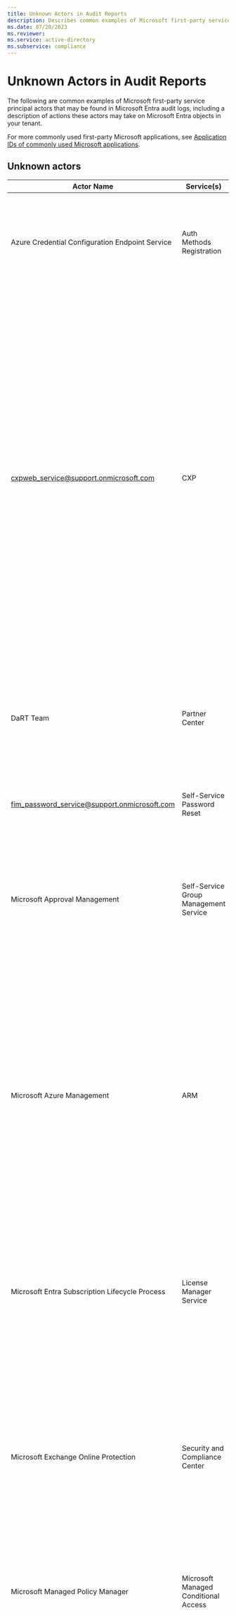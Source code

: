 ```yaml
---
title: Unknown Actors in Audit Reports
description: Describes common examples of Microsoft first-party service principal actors that may be found in Microsoft Entra audit logs.
ms.date: 07/20/2023
ms.reviewer: 
ms.service: active-directory
ms.subservice: compliance
---
```


# Unknown Actors in Audit Reports

The following are common examples of Microsoft first-party service principal actors that may be found in Microsoft Entra audit logs, including a description of actions these actors may take on Microsoft Entra objects in your tenant.

For more commonly used first-party Microsoft applications, see [Application IDs of commonly used Microsoft applications](verify-first-party-apps-sign-in.md#application-ids-of-commonly-used-microsoft-applications).

## Unknown actors

|Actor Name|Service(s)|Description|
|---|---|---|
|Azure Credential Configuration Endpoint Service|Auth Methods Registration|Used when [authentication methods](/entra/identity/authentication/howto-mfa-userdevicesettings#add-authentication-methods-for-a-user) are registered. It can be displayed as an actor in audit logs when enabling the combined registration.|
|cxpweb_service@support.onmicrosoft.com|CXP|This account is from our internal Microsoft Support tenant. It's used to facilitate the management and maintenance of customers' tenants. Microsoft Support is currently transitioning to a unified platform for customer support and case management. For the change in question, the account sets a flag on the tenant to initiate the migration of support cases to the unified platform. This change doesn't directly affect any settings on your tenant or impact your existing or future support cases.|
|DaRT Team|Partner Center|The Set Partnership operation means DAP is terminated by Microsoft. This scenario is expected to be part of the Microsoft-led DAP deprecation.|
|fim_password_service@support.onmicrosoft.com | Self-Service Password Reset |Used to perform the Self Service Password Reset operation for end users.|
|Microsoft Approval Management|Self-Service Group Management Service|Used by self-service group management service (SSGM) for Microsoft Entra ID [dynamic groups](/azure/active-directory/enterprise-users/groups-create-rule), and Office 365 Group expiration policy operations.|
|Microsoft Azure Management|ARM|If the directory doesn't already have an account for the Service Administrators, the "Windows Azure Service Management API" ARM service principal will send and redeem invitations to the Service Administrators of the Azure subscription list. This process ensures that the Service Administrator of the subscription can access and view the subscription in the portal.|
|Microsoft Entra Subscription Lifecycle Process|License Manager Service|Used by the license manager service to remove licenses and subscriptions from Microsoft Entra ID when a subscription has expired or when the subscription state changes.|
|Microsoft Exchange Online Protection|Security and Compliance Center|Used by Exchange Online Protection to write changes to Microsoft Entra ID. As an example, MIP labels can only be modified in Security and Compliance Center (SCC). SCC logs contain the user actor. SCC then pushes these labels to Microsoft Entra offline, so there's no user context.|
|Microsoft Managed Policy Manager|Microsoft Managed Conditional Access|Used to create and manage [Microsoft-managed Conditional Access policies](/entra/identity/conditional-access/managed-policies).|
|Microsoft Substrate Management|Exchange|Used by Exchange Online during dual write operations to Microsoft Entra ID. When an object in Exchange Online is written to Microsoft Entra ID, this principal will show up as the actor in Microsoft Entra audit logs. For more information about dual write operations, see [Exchange Online Improvements to Accelerate Replication of Changes to Microsoft Entra ID](https://techcommunity.microsoft.com/t5/exchange-team-blog/exchange-online-improvements-to-accelerate-replication-of/ba-p/837218).|
|MS-CE-CXG-MAC-AadShadowRoleWriter|License Manager Service, Purchase Service, Marketplace|Used by commerce platform to assign Microsoft 365 commerce role permissions to Microsoft Entra ID. An example of a role this service would add is Modern Commerce Administrator. <br>- [Reference 1 - Microsoft Entra built-in roles](/azure/active-directory/roles/permissions-reference#modern-commerce-administrator)<br>- [Reference 2 - Who can buy through self-service purchase?](/microsoft-365/commerce/subscriptions/self-service-purchase-faq#who-can-buy-through-self-service-purchase)|
|Signup|Commerce Licensing (LMS)|Used by commerce licensing service during self-service subscription signup. For more information on self-service subscriptions, see [Manage self-service sign-up subscriptions](/microsoft-365/commerce/subscriptions/manage-self-service-signup-subscriptions).|
|spo_service@support.onmicrosoft.com|SharePoint Online|This account is used to create Azure Access Control Service (ACS) principles, which are required for the installation of the SharePoint app (add-in).|
|Windows Azure Service Management API|Azure Resource Manager|Used by the Azure Resource Manager (ARM) service. This service principal may be used for any Microsoft Entra operations needed to maintain proper access to your Azure subscription and resources, such as ensuring the subscription's Service Administrator has a Microsoft Entra account in your tenant. You can see this actor when a customer registers a resource provider in an Azure subscription in their tenant. For more information about how and why this actor appears, see [resource providers and types](/azure/azure-resource-manager/management/resource-providers-and-types). More than 1,000 App IDs are connected to resource providers, and new IDs are added regularly. The REST API can be used to return the App ID dynamically.|

[!INCLUDE [Azure Help Support](../../includes/azure-help-support.md)]
